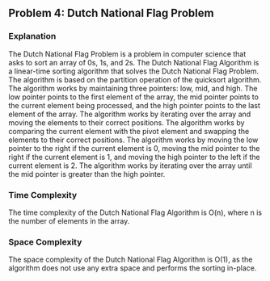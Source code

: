 ## Problem 4: Dutch National Flag Problem

### Explanation

The Dutch National Flag Problem is a problem in computer science that asks to sort an array of 0s, 1s, and 2s. The Dutch National Flag Algorithm is a linear-time sorting algorithm that solves the Dutch National Flag Problem. The algorithm is based on the partition operation of the quicksort algorithm. The algorithm works by maintaining three pointers: low, mid, and high. The low pointer points to the first element of the array, the mid pointer points to the current element being processed, and the high pointer points to the last element of the array. The algorithm works by iterating over the array and moving the elements to their correct positions. The algorithm works by comparing the current element with the pivot element and swapping the elements to their correct positions. The algorithm works by moving the low pointer to the right if the current element is 0, moving the mid pointer to the right if the current element is 1, and moving the high pointer to the left if the current element is 2. The algorithm works by iterating over the array until the mid pointer is greater than the high pointer.

### Time Complexity

The time complexity of the Dutch National Flag Algorithm is O(n), where n is the number of elements in the array. 

### Space Complexity

The space complexity of the Dutch National Flag Algorithm is O(1), as the algorithm does not use any extra space and performs the sorting in-place.